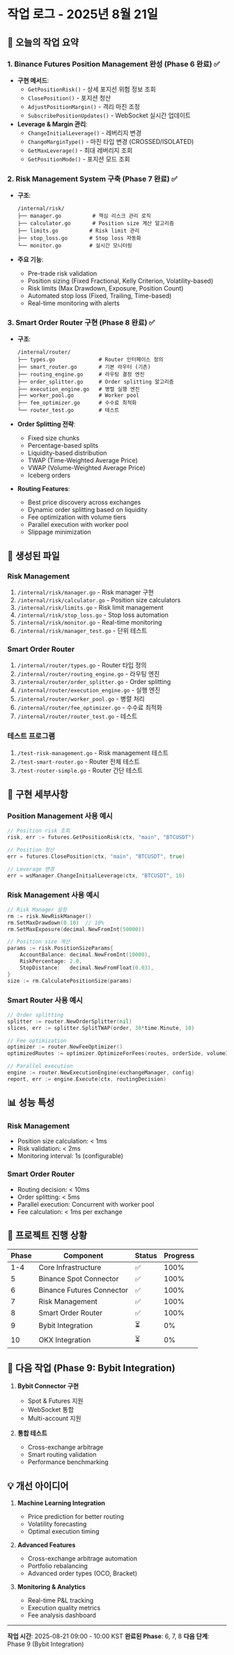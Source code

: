 # 작업 로그 - 2025년 8월 21일

## 🎯 오늘의 작업 요약

### 1. Binance Futures Position Management 완성 (Phase 6 완료) ✅
- **구현 메서드**:
  - `GetPositionRisk()` - 상세 포지션 위험 정보 조회
  - `ClosePosition()` - 포지션 청산
  - `AdjustPositionMargin()` - 격리 마진 조정
  - `SubscribePositionUpdates()` - WebSocket 실시간 업데이트
- **Leverage & Margin 관리**:
  - `ChangeInitialLeverage()` - 레버리지 변경
  - `ChangeMarginType()` - 마진 타입 변경 (CROSSED/ISOLATED)
  - `GetMaxLeverage()` - 최대 레버리지 조회
  - `GetPositionMode()` - 포지션 모드 조회

### 2. Risk Management System 구축 (Phase 7 완료) ✅
- **구조**:
  ```
  /internal/risk/
  ├── manager.go          # 핵심 리스크 관리 로직
  ├── calculator.go       # Position size 계산 알고리즘
  ├── limits.go          # Risk limit 관리
  ├── stop_loss.go       # Stop loss 자동화
  └── monitor.go         # 실시간 모니터링
  ```

- **주요 기능**:
  - Pre-trade risk validation
  - Position sizing (Fixed Fractional, Kelly Criterion, Volatility-based)
  - Risk limits (Max Drawdown, Exposure, Position Count)
  - Automated stop loss (Fixed, Trailing, Time-based)
  - Real-time monitoring with alerts

### 3. Smart Order Router 구현 (Phase 8 완료) ✅
- **구조**:
  ```
  /internal/router/
  ├── types.go              # Router 인터페이스 정의
  ├── smart_router.go       # 기본 라우터 (기존)
  ├── routing_engine.go     # 라우팅 결정 엔진
  ├── order_splitter.go     # Order splitting 알고리즘
  ├── execution_engine.go   # 병렬 실행 엔진
  ├── worker_pool.go        # Worker pool
  ├── fee_optimizer.go      # 수수료 최적화
  └── router_test.go        # 테스트
  ```

- **Order Splitting 전략**:
  - Fixed size chunks
  - Percentage-based splits
  - Liquidity-based distribution
  - TWAP (Time-Weighted Average Price)
  - VWAP (Volume-Weighted Average Price)
  - Iceberg orders

- **Routing Features**:
  - Best price discovery across exchanges
  - Dynamic order splitting based on liquidity
  - Fee optimization with volume tiers
  - Parallel execution with worker pool
  - Slippage minimization

## 📁 생성된 파일

### Risk Management
1. `/internal/risk/manager.go` - Risk manager 구현
2. `/internal/risk/calculator.go` - Position size calculators
3. `/internal/risk/limits.go` - Risk limit management
4. `/internal/risk/stop_loss.go` - Stop loss automation
5. `/internal/risk/monitor.go` - Real-time monitoring
6. `/internal/risk/manager_test.go` - 단위 테스트

### Smart Order Router
1. `/internal/router/types.go` - Router 타입 정의
2. `/internal/router/routing_engine.go` - 라우팅 엔진
3. `/internal/router/order_splitter.go` - Order splitting
4. `/internal/router/execution_engine.go` - 실행 엔진
5. `/internal/router/worker_pool.go` - 병렬 처리
6. `/internal/router/fee_optimizer.go` - 수수료 최적화
7. `/internal/router/router_test.go` - 테스트

### 테스트 프로그램
1. `/test-risk-management.go` - Risk management 테스트
2. `/test-smart-router.go` - Router 전체 테스트
3. `/test-router-simple.go` - Router 간단 테스트

## 🔧 구현 세부사항

### Position Management 사용 예시
```go
// Position risk 조회
risk, err := futures.GetPositionRisk(ctx, "main", "BTCUSDT")

// Position 청산
err = futures.ClosePosition(ctx, "main", "BTCUSDT", true)

// Leverage 변경
err = wsManager.ChangeInitialLeverage(ctx, "BTCUSDT", 10)
```

### Risk Management 사용 예시
```go
// Risk Manager 설정
rm := risk.NewRiskManager()
rm.SetMaxDrawdown(0.10)  // 10%
rm.SetMaxExposure(decimal.NewFromInt(50000))

// Position size 계산
params := risk.PositionSizeParams{
    AccountBalance: decimal.NewFromInt(10000),
    RiskPercentage: 2.0,
    StopDistance:   decimal.NewFromFloat(0.03),
}
size := rm.CalculatePositionSize(params)
```

### Smart Router 사용 예시
```go
// Order splitting
splitter := router.NewOrderSplitter(nil)
slices, err := splitter.SplitTWAP(order, 30*time.Minute, 10)

// Fee optimization
optimizer := router.NewFeeOptimizer()
optimizedRoutes := optimizer.OptimizeForFees(routes, orderSide, volumeInfo)

// Parallel execution
engine := router.NewExecutionEngine(exchangeManager, config)
report, err := engine.Execute(ctx, routingDecision)
```

## 📊 성능 특성

### Risk Management
- Position size calculation: < 1ms
- Risk validation: < 2ms
- Monitoring interval: 1s (configurable)

### Smart Order Router
- Routing decision: < 10ms
- Order splitting: < 5ms
- Parallel execution: Concurrent with worker pool
- Fee calculation: < 1ms per exchange

## 🚀 프로젝트 진행 상황

| Phase | Component | Status | Progress |
|-------|-----------|--------|----------|
| 1-4 | Core Infrastructure | ✅ | 100% |
| 5 | Binance Spot Connector | ✅ | 100% |
| 6 | Binance Futures Connector | ✅ | 100% |
| 7 | Risk Management | ✅ | 100% |
| 8 | Smart Order Router | ✅ | 100% |
| 9 | Bybit Integration | ⏳ | 0% |
| 10 | OKX Integration | ⏳ | 0% |

## 🎯 다음 작업 (Phase 9: Bybit Integration)

1. **Bybit Connector 구현**
   - Spot & Futures 지원
   - WebSocket 통합
   - Multi-account 지원

2. **통합 테스트**
   - Cross-exchange arbitrage
   - Smart routing validation
   - Performance benchmarking

## 💡 개선 아이디어

1. **Machine Learning Integration**
   - Price prediction for better routing
   - Volatility forecasting
   - Optimal execution timing

2. **Advanced Features**
   - Cross-exchange arbitrage automation
   - Portfolio rebalancing
   - Advanced order types (OCO, Bracket)

3. **Monitoring & Analytics**
   - Real-time P&L tracking
   - Execution quality metrics
   - Fee analysis dashboard

---

**작업 시간**: 2025-08-21 09:00 - 10:00 KST
**완료된 Phase**: 6, 7, 8
**다음 단계**: Phase 9 (Bybit Integration)